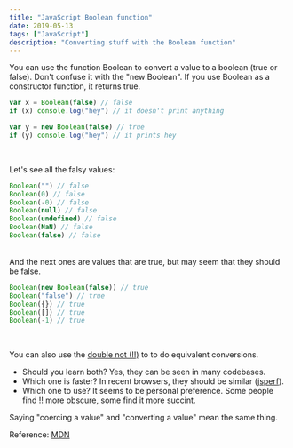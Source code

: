 ```yaml
---
title: "JavaScript Boolean function"
date: 2019-05-13
tags: ["JavaScript"]
description: "Converting stuff with the Boolean function"
---
```


You can use the function Boolean to convert a value to a boolean (true or false).
Don't confuse it with the "new Boolean". If you use Boolean as a constructor function, it returns true.

```js
var x = Boolean(false) // false
if (x) console.log("hey") // it doesn't print anything

var y = new Boolean(false) // true
if (y) console.log("hey") // it prints hey
```

<br/>

Let's see all the falsy values:

```js
Boolean("") // false
Boolean(0) // false
Boolean(-0) // false
Boolean(null) // false
Boolean(undefined) // false
Boolean(NaN) // false
Boolean(false) // false
```

<br/>
And the next ones are values that are true, but may seem that they should be false.

```js
Boolean(new Boolean(false)) // true
Boolean("false") // true
Boolean({}) // true
Boolean([]) // true
Boolean(-1) // true
```

<br/>

You can also use the [double not (!!)](javascript-double-negation-double-bang) to to do equivalent conversions.

- Should you learn both? Yes, they can be seen in many codebases.
- Which one is faster? In recent browsers, they should be similar ([jsperf](https://jsperf.com/double-exclamation-mark-vs-boolean)).
- Which one to use? It seems to be personal preference. Some people find !! more obscure, some find it more succint.

Saying "coercing a value" and "converting a value" mean the same thing.

Reference: [MDN](https://developer.mozilla.org/en-US/docs/Web/JavaScript/Reference/Global_Objects/Boolean)
